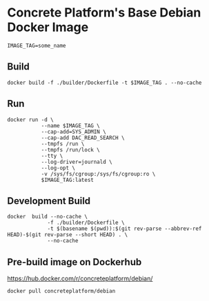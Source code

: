 # Concrete Platform's Base Debian Docker Image

```
IMAGE_TAG=some_name
```
## Build
```
docker build -f ./builder/Dockerfile -t $IMAGE_TAG . --no-cache
```

## Run
```
docker run -d \
           --name $IMAGE_TAG \
           --cap-add=SYS_ADMIN \
           --cap-add DAC_READ_SEARCH \
           --tmpfs /run \
           --tmpfs /run/lock \
           --tty \
           --log-driver=journald \
           --log-opt \
           -v /sys/fs/cgroup:/sys/fs/cgroup:ro \
           $IMAGE_TAG:latest
```

## Development Build
```
docker  build --no-cache \
             -f ./builder/Dockerfile \
             -t $(basename $(pwd)):$(git rev-parse --abbrev-ref HEAD)-$(git rev-parse --short HEAD) . \
             --no-cache
```

## Pre-build image on Dockerhub
https://hub.docker.com/r/concreteplatform/debian/
```
docker pull concreteplatform/debian
```


